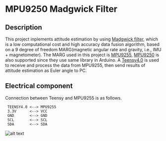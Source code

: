 # MPU9250 Madgwick Filter
## Description
This project inplements attitude estimation by using [Madgwick filter](https://x-io.co.uk/open-source-imu-and-ahrs-algorithms/), which is a low computational cost and high accuracy data fusion algorithm, based on a 9 degree of freedom MARG(magnetic angular rate and gravity, i.e., IMU + magnetometer). The MARG used in this project is [MPU9255](https://www.amazon.com/UCTRONICS-MPU-9255-Compass-Accelerometer-Gyroscope/dp/B01DIGRR8U/ref=sr_1_3?dchild=1&keywords=MPU9255&qid=1597109290&sr=8-3), [MPU9250](https://www.amazon.com/HiLetgo-Gyroscope-Acceleration-Accelerator-Magnetometer/dp/B01I1J0Z7Y/ref=sr_1_4?dchild=1&keywords=MPU9250&qid=1597109421&sr=8-4) is also supported since they use same library in Arduino. A [Teensy4.0](https://www.pjrc.com/teensy-4-0/) is used to receive and process the data from MPU9255, then send results of attitude estimation as Euler angle to PC.
## Electrical component
Connection between Teensy and MPU9255 is as follows.
```
 TEENSY4.0 <--> MPU9255
 3.3V      <--> VCC
 GND       <--> GND
 SCL       <--> SCL
 SDA       <--> SDA
```
![alt text](https://github.com/DonovanZhu/MPU9250_Madgwick_Filter/blob/master/Teensy_MARG_Connection.jpg=250x)
